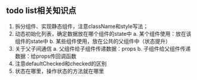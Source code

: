 ## todo list相关知识点

1. 拆分组件、实现静态组件，注意className和style写法；
2. 动态初始化列表，确定数据放在哪个组件的state中
    a. 某个组件使用：放在该组件的state中
    b. 某些组件使用，放在公共的父组件中（状态提升）
3. 关于父子间通信
    a. 父组件给子组件传递数据：props
    b. 子组件给父组件传递数据：给props传回调函数
4. 注意defaultChecked和checked的区别
5. 状态在哪里，操作状态的方法就在哪里
